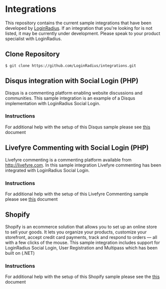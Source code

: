 # Integrations
This repository contains the current sample integrations that have been developed by [LoginRadius](http://loginradius.com "LoginRadius"). If an integration that you're looking for is not listed, it may be currently under development. Please speak to your product specialist with LoginRadius.

## Clone Repository

	$ git clone https://github.com/LoginRadius/integrations.git

## Disqus integration with Social Login (PHP)
Disqus is a commenting platform enabling website discussions and communities. This sample integration is an example of a Disqus implementation with LoginRadius Social Login.

### Instructions
For additional help with the setup of this Disqus sample please see [this](http://apidocs.loginradius.com/docs/disqus) document

## Livefyre Commenting with Social Login (PHP)
Livefyre commenting is a commenting platform available from http://livefyre.com. In this sample integration Livefyre commenting has been integrated with LoginRadius Social Login.

### Instructions
For additional help with the setup of this Livefyre Commenting sample please see [this](http://apidocs.loginradius.com/docs/livefyre-commenting) document

## Shopify
Shopify is an ecommerce solution that allows you to set up an online store to sell your goods. It lets you organize your products, customize your storefront, accept credit card payments, track and respond to orders — all with a few clicks of the mouse. This sample integration includes support for LoginRadius Social Login, User Registration and Multipass which has been built on (.NET)

### Instructions
For additional help with the setup of this Shopify sample please see the [this](http://apidocs.loginradius.com/docs/shopify) document
